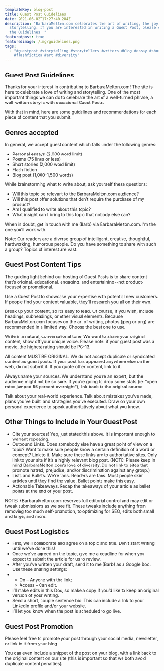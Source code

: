 ```yaml
---
templateKey: blog-post
title: Guest Post Guidelines
date: 2021-06-02T17:27:40.284Z
description: "BarbaraMelton.com celebrates the art of writing, the joy of
  storytelling. If you are interested in writing a Guest Post, please check out
  the Guidelines. "
featuredpost: true
featuredimage: /img/guidelines.png
tags:
  - "#guestpost #storytelling #storytellers #writers #blog #essay #shortstory
    #flashfiction #art #diversity"
---
```

## Guest Post Guidelines

Thanks for your interest in contributing to BarbaraMelton.com! The site is here to celebrate a love of writing and storytelling. One of the most important things we can do to celebrate the art of a well-turned phrase, a well-written story is with occasional Guest Posts.

With that in mind, here are some guidelines and recommendations for each piece of content that you submit.

## Genres accepted

In general, we accept guest content which falls under the following genres:

* Personal essays (2,000 word limit)
* Poems (75 lines or less)
* Short stories (2,000 word limit)
* Flash fiction
* Blog post (1,000-1,500 words)

While brainstorming what to write about, ask yourself these questions:

* Will this topic be relevant to the BarbaraMelton.com audience?
* Will this post offer solutions that don’t require the purchase of my product?
* Am I qualified to write about this topic?
* What insight can I bring to this topic that nobody else can?

When in doubt, get in touch with me (Barb) via BarbaraMelton.com. I’m the one you’ll work with.

Note: Our readers are a diverse group of intelligent, creative, thoughtful, hardworking, humorous people. Do you have something to share with such a group? Topics of interest are vast.

## Guest Post Content Tips

The guiding light behind our hosting of Guest Posts is to share content that’s original, educational, engaging, and entertaining--not product-focused or promotional.

Use a Guest Post to showcase your expertise with potential new customers. If people find your content valuable, they’ll research you all on their own.

Break up your content, so it’s easy to read. Of course, if you wish, include headings, subheadings, or other visual elements. Because BarbaraMelton.com focuses on the art of writing, photos (jpeg or png) are recommended in a limited way. Choose the best one to use.

Write in a natural, conversational tone. We want to share your original content, show off your unique voice. Please note: if your guest post was a movie, the highest rating should be PG-13.

All content MUST BE ORIGINAL. We do not accept duplicate or syndicated content as guest posts. If your post has appeared anywhere else on the web, do not submit it. If you quote other content, link to it.

Always name your sources. We understand you’re an expert, but the audience might not be so sure. If you’re going to drop some stats (ie: “open rates jumped 55 percent overnight”), link back to the original source.

Talk about your real-world experience. Talk about mistakes you’ve made, plans you’ve built, and strategies you’ve executed. Draw on your own personal experience to speak authoritatively about what you know.

## Other Things to Include in Your Guest Post

* Cite your sources! Yep, just stated this above. It is important enough to warrant repeating.
* Outbound Links. Does somebody else have a great point of view on a topic? Want to make sure people know a certain definition of a word or concept? Link to it. Make sure these links are to authoritative sites. Only link to your site if it’s a highly relevant blog post. (NOTE: Please keep in mind BarbaraMelton.com’s love of diversity. Do not link to sites that promote hatred, prejudice, and/or discrimination against any group.)
* Lists and Bullets. We’re fans. Readers are fans. Most people skim articles until they find the value. Bullet points make this easy.
* Actionable Takeaways. Recap the takeaways of your article as bullet points at the end of your post.

NOTE: *BarbaraMelton.com reserves full editorial control and may edit or tweak submissions as we see fit. These tweaks include anything from removing too much self-promotion, to optimizing for SEO, edits both small and large, and more.

## Guest Post Logistics

* First, we’ll collaborate and agree on a topic and title. Don’t start writing until we’ve done this!
* Once we’ve agreed on the topic, give me a deadline for when you expect to submit the article for us to review.
* After you’ve written your draft, send it to me (Barb) as a Google Doc. Use these sharing settings:
* * On – Anyone with the link;
  * Access – Can edit.
* I’ll make edits in this Doc, so make a copy if you’d like to keep an original version of your writing.
* Send a short, couple sentence bio. This can include a link to your LinkedIn profile and/or your website.
* I’ll let you know when the post is scheduled to go live.

## Guest Post Promotion

Please feel free to promote your post through your social media, newsletter, or link to it from your blog.

You can even include a snippet of the post on your blog, with a link back to the original content on our site (this is important so that we both avoid duplicate content penalties).